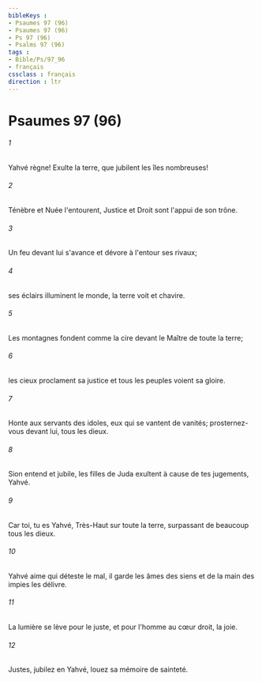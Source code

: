 ```yaml
---
bibleKeys : 
- Psaumes 97 (96)
- Psaumes 97 (96)
- Ps 97 (96)
- Psalms 97 (96)
tags : 
- Bible/Ps/97_96
- français
cssclass : français
direction : ltr
---
```


# Psaumes 97 (96)

###### 1
Yahvé règne! Exulte la terre, que jubilent les îles nombreuses!
###### 2
Ténèbre et Nuée l'entourent, Justice et Droit sont l'appui de son trône.
###### 3
Un feu devant lui s'avance et dévore à l'entour ses rivaux;
###### 4
ses éclairs illuminent le monde, la terre voit et chavire.
###### 5
Les montagnes fondent comme la cire devant le Maître de toute la terre;
###### 6
les cieux proclament sa justice et tous les peuples voient sa gloire.
###### 7
Honte aux servants des idoles, eux qui se vantent de vanités; prosternez-vous devant lui, tous les dieux.
###### 8
Sion entend et jubile, les filles de Juda exultent à cause de tes jugements, Yahvé.
###### 9
Car toi, tu es Yahvé, Très-Haut sur toute la terre, surpassant de beaucoup tous les dieux.
###### 10
Yahvé aime qui déteste le mal, il garde les âmes des siens et de la main des impies les délivre.
###### 11
La lumière se lève pour le juste, et pour l'homme au cœur droit, la joie.
###### 12
Justes, jubilez en Yahvé, louez sa mémoire de sainteté.
